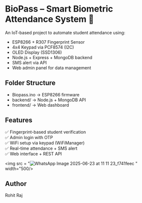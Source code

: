 # BioPass – Smart Biometric Attendance System 🔐

An IoT-based project to automate student attendance using:
- ESP8266 + R307 Fingerprint Sensor
- 4x4 Keypad via PCF8574 (I2C)
- OLED Display (SSD1306)
- Node.js + Express + MongoDB backend
- SMS alert via API
- Web admin panel for data management

## Folder Structure
- Biopass.ino → ESP8266 firmware
- backend/ → Node.js + MongoDB API
- frontend/ → Web dashboard

## Features
✅ Fingerprint-based student verification  
✅ Admin login with OTP  
✅ WiFi setup via keypad (WiFiManager)  
✅ Real-time attendance + SMS alert  
✅ Web interface + REST API

<img src = "![WhatsApp Image 2025-06-23 at 11 11 23_f741feec](https://github.com/user-attachments/assets/675b82db-a075-4df1-a927-870d6e2d7e91)
" width="500/>


## Author
Rohit Raj
